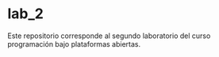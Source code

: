 # lab_2
Este repositorio corresponde al segundo laboratorio del curso programación bajo plataformas abiertas.

